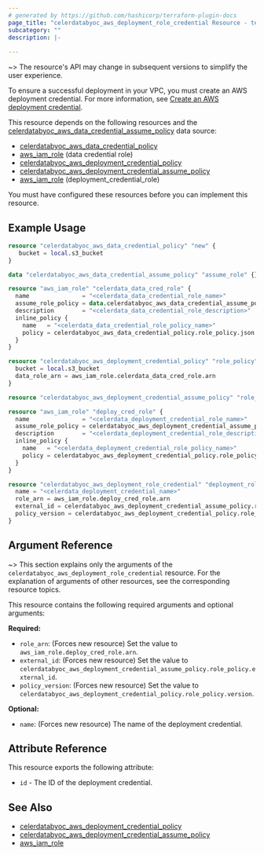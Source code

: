 ```yaml
---
# generated by https://github.com/hashicorp/terraform-plugin-docs
page_title: "celerdatabyoc_aws_deployment_role_credential Resource - terraform-provider-celerdatabyoc"
subcategory: ""
description: |-
  
---
```


~> The resource's API may change in subsequent versions to simplify the user experience.

To ensure a successful deployment in your VPC, you must create an AWS deployment credential. For more information, see [Create an AWS deployment credential](https://docs-sandbox.celerdata.com/en-us/main/cloud_settings/aws_cloud_settings/manage_aws_data_credentials.).

This resource depends on the following resources and the [celerdatabyoc_aws_data_credential_assume_policy](https://registry.terraform.io/providers/CelerData/celerdatabyoc/latest/docs/data-sources/aws_data_credential_assume_policy) data source:

- [celerdatabyoc_aws_data_credential_policy](https://registry.terraform.io/providers/CelerData/celerdatabyoc/latest/docs/resources/aws_data_credential_policyresource,)
- [aws_iam_role](https://registry.terraform.io/providers/hashicorp/aws/latest/docs/resources/iam_role) (data credential role)
- [celerdatabyoc_aws_deployment_credential_policy](https://registry.terraform.io/providers/CelerData/celerdatabyoc/latest/docs/resources/aws_deployment_credential_policy)
- [celerdatabyoc_aws_deployment_credential_assume_policy](https://registry.terraform.io/providers/CelerData/celerdatabyoc/latest/docs/resources/aws_deployment_credential_assume_policy)
- [aws_iam_role](https://registry.terraform.io/providers/hashicorp/aws/latest/docs/resources/iam_role) (deployment_credential_role)

You must have configured these resources before you can implement this resource.

## Example Usage

```terraform
resource "celerdatabyoc_aws_data_credential_policy" "new" {
   bucket = local.s3_bucket
}

data "celerdatabyoc_aws_data_credential_assume_policy" "assume_role" {}

resource "aws_iam_role" "celerdata_data_cred_role" {
  name               = "<celerdata_data_credential_role_name>"
  assume_role_policy = data.celerdatabyoc_aws_data_credential_assume_policy.assume_role.json
  description        = "<celerdata_data_credential_role_description>"
  inline_policy {
    name   = "<celerdata_data_credential_role_policy_name>"
    policy = celerdatabyoc_aws_data_credential_policy.role_policy.json
  }
}

resource "celerdatabyoc_aws_deployment_credential_policy" "role_policy" {
  bucket = local.s3_bucket
  data_role_arn = aws_iam_role.celerdata_data_cred_role.arn 
}

resource "celerdatabyoc_aws_deployment_credential_assume_policy" "role_policy" {}

resource "aws_iam_role" "deploy_cred_role" {
  name               = "<celerdata_deployment_credential_role_name>"
  assume_role_policy = celerdatabyoc_aws_deployment_credential_assume_policy.role_policy.json
  description        = "<celerdata_deployment_credential_role_description>"
  inline_policy {
    name   = "<celerdata_deployment_credential_role_policy_name>"
    policy = celerdatabyoc_aws_deployment_credential_policy.role_policy.json
  }
}

resource "celerdatabyoc_aws_deployment_role_credential" "deployment_role_credential" {
  name = "<celerdata_deployment_credential_name>"
  role_arn = aws_iam_role.deploy_cred_role.arn
  external_id = celerdatabyoc_aws_deployment_credential_assume_policy.role_policy.external_id
  policy_version = celerdatabyoc_aws_deployment_credential_policy.role_policy.version
}
```

## Argument Reference

~> This section explains only the arguments of the `celerdatabyoc_aws_deployment_role_credential` resource. For the explanation of arguments of other resources, see the corresponding resource topics.

This resource contains the following required arguments and optional arguments:

**Required:**

- `role_arn`: (Forces new resource) Set the value to `aws_iam_role.deploy_cred_role.arn`.
- `external_id`: (Forces new resource) Set the value to `celerdatabyoc_aws_deployment_credential_assume_policy.role_policy.external_id`.
- `policy_version`: (Forces new resource) Set the value to `celerdatabyoc_aws_deployment_credential_policy.role_policy.version`.

**Optional:**

- `name`: (Forces new resource) The name of the deployment credential.

## Attribute Reference

This resource exports the following attribute:

- `id` - The ID of the deployment credential.

## See Also

- [celerdatabyoc_aws_deployment_credential_policy](https://registry.terraform.io/providers/CelerData/celerdatabyoc/latest/docs/resources/aws_deployment_credential_policy)
- [celerdatabyoc_aws_deployment_credential_assume_policy](https://registry.terraform.io/providers/CelerData/celerdatabyoc/latest/docs/resources/aws_deployment_credential_assume_policy)
- [aws_iam_role](https://registry.terraform.io/providers/hashicorp/aws/latest/docs/resources/iam_role)
